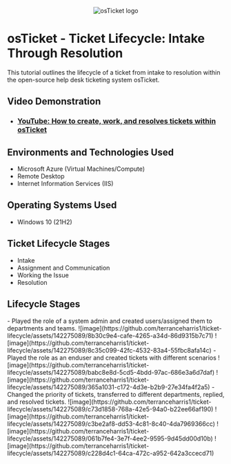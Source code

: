 <p align="center">
<img src="https://i.imgur.com/Clzj7Xs.png" alt="osTicket logo"/>
</p>

<h1>osTicket - Ticket Lifecycle: Intake Through Resolution</h1>
This tutorial outlines the lifecycle of a ticket from intake to resolution within the open-source help desk ticketing system osTicket.<br />


<h2>Video Demonstration</h2>

- ### [YouTube: How to create, work, and resolves tickets within osTicket](https://www.youtube.com)

<h2>Environments and Technologies Used</h2>

- Microsoft Azure (Virtual Machines/Compute)
- Remote Desktop
- Internet Information Services (IIS)

<h2>Operating Systems Used </h2>

- Windows 10</b> (21H2)

<h2>Ticket Lifecycle Stages</h2>

- Intake
- Assignment and Communication
- Working the Issue
- Resolution

<h2>Lifecycle Stages</h2>
- Played the role of a system admin and created users/assigned them to departments and teams.
![image](https://github.com/terranceharris1/ticket-lifecycle/assets/142275089/8b30c9e4-cafe-4265-a34d-86d9315b7c71)
![image](https://github.com/terranceharris1/ticket-lifecycle/assets/142275089/8c35c099-42fc-4532-83a4-55fbc8afa14c)
- Played the role as an enduser and created tickets with different scenarios 
![image](https://github.com/terranceharris1/ticket-lifecycle/assets/142275089/babc8e8d-5cd5-4bdd-97ac-686e3a6d7daf)
![image](https://github.com/terranceharris1/ticket-lifecycle/assets/142275089/365a1031-c172-4d3e-b2b9-27e34fa4f2a5)
- Changed the priority of tickets, transferred to different departments, replied, and resolved tickets. 
![image](https://github.com/terranceharris1/ticket-lifecycle/assets/142275089/c73d1858-768a-42e5-94a0-b22ee66af190)
![image](https://github.com/terranceharris1/ticket-lifecycle/assets/142275089/c3be2af8-dd53-4c81-8c40-4da7969366cc)
![image](https://github.com/terranceharris1/ticket-lifecycle/assets/142275089/061b7fe4-3e7f-4ee2-9595-9d45dd00d10b)
![image](https://github.com/terranceharris1/ticket-lifecycle/assets/142275089/c228d4c1-64ca-472c-a952-642a3ccecd71)
















<br />
